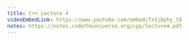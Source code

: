 ```yaml
---
title: C++ Lecture 4
videoEmbedLink: https://www.youtube.com/embed/fx5jDphy_t8
notes: https://notes.codetheuniverse.org/cpp/lecture4.pdf
---
```


